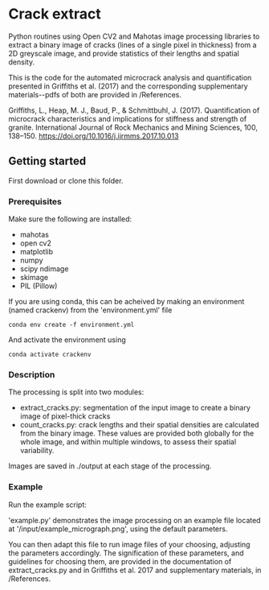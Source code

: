# Crack extract

Python routines using Open CV2 and Mahotas image processing libraries to extract a binary image of cracks (lines of a single pixel in thickness) from a 2D greyscale image, and provide statistics of their lengths and spatial density.
 
This is the code for the automated microcrack analysis and quantification presented in Griffiths et al. (2017) and the corresponding supplementary materials--pdfs of both are provided in /References.

Griffiths, L., Heap, M. J., Baud, P., & Schmittbuhl, J. (2017). Quantification of microcrack characteristics and implications for stiffness and strength of granite. International Journal of Rock Mechanics and Mining Sciences, 100, 138–150. https://doi.org/10.1016/j.ijrmms.2017.10.013

## Getting started

First download or clone this folder.

### Prerequisites

Make sure the following are installed: 

* mahotas
* open cv2
* matplotlib
* numpy
* scipy ndimage
* skimage
* PIL (Pillow)

If you are using conda, this can be acheived by making an environment (named crackenv) from the 'environment.yml'
file
```
conda env create -f environment.yml
```
And activate the environment using
```
conda activate crackenv
```
### Description

The processing is split into two modules:

* extract_cracks.py: segmentation of the input image to create a binary image of pixel-thick cracks
* count_cracks.py: crack lengths and their spatial densities are calculated from the binary image. These values are provided both globally for the whole image, and within multiple windows, to assess their spatial variability.

Images are saved in ./output at each stage of the processing.

### Example

Run the example script:

'example.py' demonstrates the image processing on an example file located at '/input/example_micrograph.png', using the default parameters.

You can then adapt this file to run image files of your choosing, adjusting the parameters accordingly. The signification of these parameters, and guidelines for choosing them, are provided in the documentation of extract_cracks.py and in Griffiths et al. 2017 and supplementary materials, in /References.

